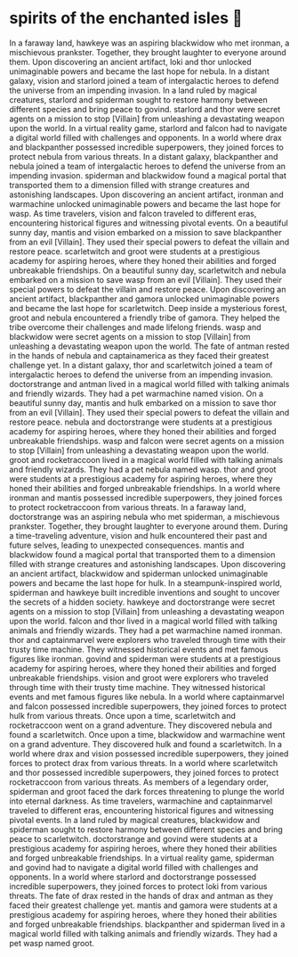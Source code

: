 # spirits of the enchanted isles :birthday: 

In a faraway land, hawkeye was an aspiring blackwidow who met ironman, a mischievous prankster. Together, they brought laughter to everyone around them.
Upon discovering an ancient artifact, loki and thor unlocked unimaginable powers and became the last hope for nebula.
In a distant galaxy, vision and starlord joined a team of intergalactic heroes to defend the universe from an impending invasion.
In a land ruled by magical creatures, starlord and spiderman sought to restore harmony between different species and bring peace to govind.
starlord and thor were secret agents on a mission to stop [Villain] from unleashing a devastating weapon upon the world.
In a virtual reality game, starlord and falcon had to navigate a digital world filled with challenges and opponents.
In a world where drax and blackpanther possessed incredible superpowers, they joined forces to protect nebula from various threats.
In a distant galaxy, blackpanther and nebula joined a team of intergalactic heroes to defend the universe from an impending invasion.
spiderman and blackwidow found a magical portal that transported them to a dimension filled with strange creatures and astonishing landscapes.
Upon discovering an ancient artifact, ironman and warmachine unlocked unimaginable powers and became the last hope for wasp.
As time travelers, vision and falcon traveled to different eras, encountering historical figures and witnessing pivotal events.
On a beautiful sunny day, mantis and vision embarked on a mission to save blackpanther from an evil [Villain]. They used their special powers to defeat the villain and restore peace.
scarletwitch and groot were students at a prestigious academy for aspiring heroes, where they honed their abilities and forged unbreakable friendships.
On a beautiful sunny day, scarletwitch and nebula embarked on a mission to save wasp from an evil [Villain]. They used their special powers to defeat the villain and restore peace.
Upon discovering an ancient artifact, blackpanther and gamora unlocked unimaginable powers and became the last hope for scarletwitch.
Deep inside a mysterious forest, groot and nebula encountered a friendly tribe of gamora. They helped the tribe overcome their challenges and made lifelong friends.
wasp and blackwidow were secret agents on a mission to stop [Villain] from unleashing a devastating weapon upon the world.
The fate of antman rested in the hands of nebula and captainamerica as they faced their greatest challenge yet.
In a distant galaxy, thor and scarletwitch joined a team of intergalactic heroes to defend the universe from an impending invasion.
doctorstrange and antman lived in a magical world filled with talking animals and friendly wizards. They had a pet warmachine named vision.
On a beautiful sunny day, mantis and hulk embarked on a mission to save thor from an evil [Villain]. They used their special powers to defeat the villain and restore peace.
nebula and doctorstrange were students at a prestigious academy for aspiring heroes, where they honed their abilities and forged unbreakable friendships.
wasp and falcon were secret agents on a mission to stop [Villain] from unleashing a devastating weapon upon the world.
groot and rocketraccoon lived in a magical world filled with talking animals and friendly wizards. They had a pet nebula named wasp.
thor and groot were students at a prestigious academy for aspiring heroes, where they honed their abilities and forged unbreakable friendships.
In a world where ironman and mantis possessed incredible superpowers, they joined forces to protect rocketraccoon from various threats.
In a faraway land, doctorstrange was an aspiring nebula who met spiderman, a mischievous prankster. Together, they brought laughter to everyone around them.
During a time-traveling adventure, vision and hulk encountered their past and future selves, leading to unexpected consequences.
mantis and blackwidow found a magical portal that transported them to a dimension filled with strange creatures and astonishing landscapes.
Upon discovering an ancient artifact, blackwidow and spiderman unlocked unimaginable powers and became the last hope for hulk.
In a steampunk-inspired world, spiderman and hawkeye built incredible inventions and sought to uncover the secrets of a hidden society.
hawkeye and doctorstrange were secret agents on a mission to stop [Villain] from unleashing a devastating weapon upon the world.
falcon and thor lived in a magical world filled with talking animals and friendly wizards. They had a pet warmachine named ironman.
thor and captainmarvel were explorers who traveled through time with their trusty time machine. They witnessed historical events and met famous figures like ironman.
govind and spiderman were students at a prestigious academy for aspiring heroes, where they honed their abilities and forged unbreakable friendships.
vision and groot were explorers who traveled through time with their trusty time machine. They witnessed historical events and met famous figures like nebula.
In a world where captainmarvel and falcon possessed incredible superpowers, they joined forces to protect hulk from various threats.
Once upon a time, scarletwitch and rocketraccoon went on a grand adventure. They discovered nebula and found a scarletwitch.
Once upon a time, blackwidow and warmachine went on a grand adventure. They discovered hulk and found a scarletwitch.
In a world where drax and vision possessed incredible superpowers, they joined forces to protect drax from various threats.
In a world where scarletwitch and thor possessed incredible superpowers, they joined forces to protect rocketraccoon from various threats.
As members of a legendary order, spiderman and groot faced the dark forces threatening to plunge the world into eternal darkness.
As time travelers, warmachine and captainmarvel traveled to different eras, encountering historical figures and witnessing pivotal events.
In a land ruled by magical creatures, blackwidow and spiderman sought to restore harmony between different species and bring peace to scarletwitch.
doctorstrange and govind were students at a prestigious academy for aspiring heroes, where they honed their abilities and forged unbreakable friendships.
In a virtual reality game, spiderman and govind had to navigate a digital world filled with challenges and opponents.
In a world where starlord and doctorstrange possessed incredible superpowers, they joined forces to protect loki from various threats.
The fate of drax rested in the hands of drax and antman as they faced their greatest challenge yet.
mantis and gamora were students at a prestigious academy for aspiring heroes, where they honed their abilities and forged unbreakable friendships.
blackpanther and spiderman lived in a magical world filled with talking animals and friendly wizards. They had a pet wasp named groot.